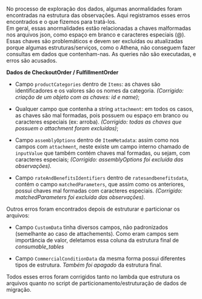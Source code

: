 No processo de exploração dos dados, algumas anormalidades foram encontradas na estrutura das observações. Aqui registramos esses erros encontrados e o que fizemos para tratá-los.   
Em geral, essas anormalidades estão relacionadas a chaves malformadas nos arquivos json, como espaço em branco e caracteres especiais (@). Essas chaves são problemáticos e devem ser excluídas ou atualizadas porque algumas estruturas/serviços, como o Athena, não conseguem fazer consultas em dados que contenham-nas. As queries não são executadas, e erros são acusados.


**Dados de CheckoutOrder / FulfillmentOrder**

  - Campo `productCategories` dentro de `Items`: as chaves são identificadores e os valores são os nomes da categoria. *(Corrigido: criação de um objeto com as chaves: id e name)*;

  - Qualquer campo que contenha a string `attachment`: em todos os casos, as chaves são mal formadas, pois possuem ou espaço em branco ou caracteres especiais (ex: arroba). *(Corrigido: todas as chaves que possuem o attachment foram excluídas)*;

  - Campo `assemblyOptions` dentro de `ItemMetadata`: assim como nos campos com `attachment`, neste existe um campo interno chamado de `inputValue` que também contém chaves mal formadas, ou sejam, com caracteres especiais; *(Corrigido: assemblyOptions foi excluída das observações).*

  - Campo `rateAndBenefitsIdentifiers` dentro de `ratesandbenefitsdata`, contém o campo `matchedParameters`, que assim como os anteriores, possui chaves mal formadas com caracteres especiais. *(Corrigido: matchedParameters foi excluída das observações).*

Outros erros foram encontrados depois de estruturar e particionar os arquivos:

  - Campo `CustomData` tinha diversos campos, não padronizados (semelhante ao caso de attachements). Como eram campos sem importância de valor, deletamos essa coluna da estrutura final de *consumable_tables*

  - Campo `CommercialConditionData` da mesma forma possui diferentes tipos de estrutura. _Também foi apagado_ da estrutura final.


Todos esses erros foram corrigidos tanto no lambda que estrutura os arquivos quanto no script de particionamento/estruturação de dados de migração.